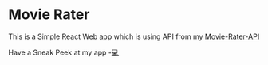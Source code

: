 # Movie Rater

This is a Simple React Web app which is using API from my [Movie-Rater-API](https://github.com/Shanmuga-raj/Movie-Rater-API)

Have a Sneak Peek at my app -[💻](https://movie-rater-fe.web.app/)
